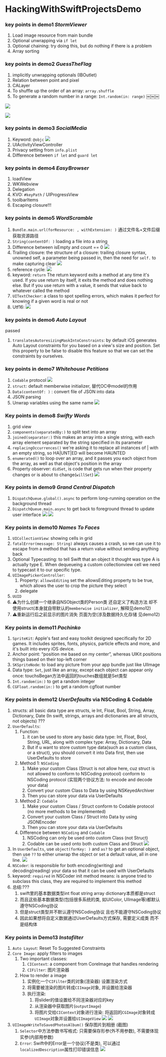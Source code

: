 # HackingWithSwiftProjectsDemo

### key points in demo1 *StormViewer*
1. Load image resource from main bundle
2. Optional unwrapping via `if let`
3. Optional chaining: try doing this, but do nothing if there is a problem
4. Array sorting


### key points in demo2 *GuessTheFlag*
1. implicitly unwrapping optionals (IBOutlet)
2. Relation between point and pixel
3. CALayer
4. To shuffle up the order of an array: `array.shuffle`
5. To generate a random number in a range: `Int.random(in: range)`
￼￼￼

![](http://i63.tinypic.com/24x2mva.jpg)

![](http://i67.tinypic.com/2zz2gpk.png)

### key points in demo3 *SocialMedia*
1. Keyword: `@objc`
   ![](http://i64.tinypic.com/2yl7l0o.png)
2. UIActivityViewController
3. Privacy setting from `info.plist`
4. Difference between `if let` and `guard let`


### key points in demo4 *EasyBrowser*
1. loadView
2. WKWebview
3. Delegation
4. KVO: `#keyPath` / UIProgressView
5. toolbarItems
6. Escaping closure!!!


### key points in demo5 *WordScramble*
1. `Bundle.main.url(forResource: , withExtension: )` 通过文件名+文件后缀 获取资源路径
2. `String(contentOf: )`  loading a file into a string
3. Difference between isEmpty and count == 0
   ![](https://s2.ax1x.com/2019/03/05/kX6YGD.png)
4. Trailing closure:  the structure of a closure: trailing closure syntax, unowned self, a parameter being passed in, then the need for `self.` to make capturing clear
   ![](https://s2.ax1x.com/2019/03/05/kX6yi8.png)
5. reference cycle:
   ![](https://s2.ax1x.com/2019/03/05/kX6wqI.png)
6. keyword: `return`  The return keyword exits a method at any time it's used. If you use return by itself, it exits the method and does nothing else. But if you use return with a value, it sends that value back to whatever called the method
7. `UITextChecker`: a class to spot spelling errors, which makes it perfect for knowing if a given word is real or not
8. Utf16: 
   ![](https://s2.ax1x.com/2019/03/05/kX6BZt.png)
   
   
### key points in demo6 *Auto Layout*
passed
1. `translatesAutoresizingMaskIntoConstraints`: by default iOS generates Auto Layout constraints for you based on a view's size and position. Set this property to be false to disable this feature so that we can set the constraints by ourselves.


### key points in demo7 *Whitehouse Petitions*
1. `Codable` protocol
   ![](https://s2.ax1x.com/2019/03/07/kxaW7T.png)
2. `struct`: default memberwise initializer, 替代OC中model的作用
3. `Data(contentOf: )` : convert file of JSON into data
4. JSON parsing
5. Unwrap variables using the same name 
   ![](https://s2.ax1x.com/2019/03/07/kxahAU.png)


### Key points in demo8 *Swifty Words*
1. grid view
2. `components(separatedBy:)` to split text into an array
3. `joined(separator:)` this makes an array into a single string, with each array element separated by the string specified in its parameter
4. `replacingOccurrences()` we're asking it to replace all instances of | with an empty string, so HA|UNT|ED will become HAUNTED
5. `enumerated()` to loop over an array, and it passes you each object from the array, as well as that object's position in the array
6. Property observer: `didSet`, is code that gets run when their property changes or is about to change(`willSet`)
   ![](http://i65.tinypic.com/iftxxi.png)
   

### Key points in demo9 *Grand Central Dispatch*
1. `DispatchQueue.global().async` to perform long-running operation on the background thread
2. `DispatchQueue.main.async` to get back to foreground thread to update user interface
   ![](http://i63.tinypic.com/2nv8eao.png)
   ![](http://i65.tinypic.com/i76flj.png)
   
   
### Key points in demo10 *Names To Faces*
1. `UICollectionView`: showing cells in grid
2. `fatalError(message: String)` always causes a crash, so we can use it to escape from a method that has a return value without sending anything back
3. Optional Typecasting: to tell Swift that an object it thought was type A is actually type E. When dequeueing a custom collectionview cell we need to typecast it to our specific type.
4. `UIImagePickerController`:
    1. Property: `allowsEditing`  set the allowsEditing property to be true, which allows the user to crop the picture they select
    2. delegate
5. `UUID`
6. ⚠️为什么创建一个继承自NSObject类的Person类 还自定义了构造方法 却不使用struct(本身就自带默认的`memberwise initializer`, 解释见demo12)
7. ⚠️重新运行后之前显示的图片消失 页面为空(涉及数据持久化存储 见demo12)

### Key points in demo11 *Pachinko*
1. `SpriteKit`: Apple's fast and easy toolkit designed specifically for 2D games. It includes sprites, fonts, physics, particle effects and more, and it's built into every iOS device.
2. Anchor point: “position me based on my center”, whereas UIKit positions things based on their top-left corner
3. `SKSpriteNode`: to load any picture from your app bundle just like UIImage
4. Data type: `Set`, just like an array, except each object can appear only once: touchsBegan方法中返回的touches数组就是Set类型
5. `Int.random(in:)` to get a random integer
6. `CGFloat.random(in:)` to get a random cgfloat number

### Key points in demo12 *UserDefaults* via NSCoding & Codable
1. structs: all basic data type are structs, ie Int, Float, Bool, String, Array, Dictionary, Date (In swift, strings, arrays and dictionaries are all structs, not objects) ???
2. `UserDefaults`: 
    1. Function:
        1. it can be used to store any basic data type: Int, Float, Bool, String, URL, along with complex type: Array, Dictionary, Data
        2. But if u want to store custom type data(such as a custom class, or a struct), you should convert it into Data first, then use UserDefaults to store
    2. Method 1: `NSCoding`
        1. Make your custom Class (Struct is not allow here, cuz struct is not allowed to conform to NSCoding protocol) conform to NSCoding protocol (实现两个协议方法: to encode and decode your data)
        2. Convert your custom Class to Data by using NSKeyedArchiver
        3. Then you can store your data via UserDefaults
    3. Method 2: `Codable`
        1. Make your custom Class / Struct conform to Codable protocol (no more methods to be implemented)
        2. Convert your custom Class / Struct into Data by using JSONEncoder
        3. Then you can store your data via UserDefaults
    4. Difference between `NSCoding` and `Codable`
        1. NSCoding can only be used onto custom Class (not Struct)
        2. Codable can be used onto both custom Class and Struct 
        ![](http://i63.tinypic.com/121x2cx.png)
3. In `UserDefaults`, use `object(forKey: )` and `as?` to get an optional object, then use `??` to either unwrap the object or set a default value, all in one line. 
![](http://i64.tinypic.com/zva1pf.png)
4. `NSCoder`: is responsible for both encoding(writing) and decoding(reading) your data so that it can be used with UserDefaults
5. keyword: `required` in NSCoder init method means: is anyone tried to subclass this class, they are required to implement this method
6. 总结:???
    1. swift里的基本数据类型int float string array dictionary本质都是struct
    2. 而且这些基本数据类型(包括很多系统的类, 如UIColor, UIImage等)都默认遵守NSCoding协议
    3. 但是struct类型并不默认遵守NSCoding协议 且也不能遵守NSCoding协议
    4. 因此如果想将自定义数据通过UserDefaults方式保存, 需要定义成类 而不是结构体


### Key points in Demo13 *Instafilter*
1. `Auto Layout`: Reset To Suggested Constraints
2. `Core Image`: apply filters to images
    1. Two important classes:
        1. `CIContext`: a component from CoreImage that handles rendering
        2. `CIFilter`: 图片渲染器
    2. How to render a image 
        1. 实例化一个`CIFilter`类的对象(渲染器) 设置渲染方式
        2. 将需要被渲染的图片转成`CIImage`对象, 并设置给渲染器
        3. 执行渲染:
            1. 将slider的值设置给不同渲染器对应的key
            2. 从渲染器中获取图片(`outputImage`)
            3. 将图片交给`CIContext`对象进行渲染: 将返回的`CGImage`对象转成`UIImage`对象并设置给`UIImageView`
![](http://i66.tinypic.com/vzkhox.png)
![](http://i64.tinypic.com/25kr6du.png)
3. `UIImageWriteToSavedPhotosAlbum()` 保存图片到相册 (截图)
    1. `Selector`中方法参数书写格式: 只需要保存形参(外不用参数), 不需要体现实参(内部用参数)
    2. `Error`: Swift中的Error是一个协议(不是类), 可以通过`localizedDescription`属性打印错误信息
![](http://i65.tinypic.com/213ozsp.png)

